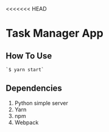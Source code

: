 <<<<<<< HEAD
# Task Manager App

## How To Use

    `$ yarn start`

## Dependencies

1. Python simple server
2. Yarn
3. npm 
4. Webpack

